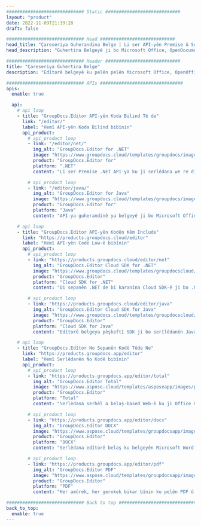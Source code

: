 ```yaml
---
############################# Static ############################
layout: "product"
date: 2022-11-09T21:39:28
draft: false

############################# Head ############################
head_title: "Çareseriya Guherandina Belge | Li ser API-yên Premise û Serlêdanên Belaş"
head_description: "Guhertina Belgeyê ji bo Microsoft Office, OpenDocument, PDF û Pelên din Formên Pelê bi karanîna API-yên Premise bikar tînin an Serlêdana Edîtorê Belgeya Serhêl bikar bînin."

############################# Header ############################
title: "Çareseriya Guhertina Belge"
description: "Edîtorê belgeyê ku pelên pelên Microsoft Office, OpenOffice, PDF, HTML û pelên din ên pelgeyê manîpule bike."

############################# APIs ###############################
apis:
  enable: true

  api:
    # api loop
    - title: "GroupDocs.Editor API-yên Koda Bilind Tê de"
      link: "/editor/"
      label: "Hemî API-yên Koda Bilind bibînin"
      api_product:
        # api_product loop
        - link: "/editor/net/"
          img_alt: "GroupDocs.Editor for .NET"
          image: "https://www.groupdocs.cloud/templates/groupdocs/images/product-logos/groupdocs-editor-net.png"
          product: "GroupDocs.Editor for"
          platform: ".NET"
          content: "Li ser Premise .NET API-ya ku ji serlêdana we re dibe alîkar ku hûn belgeyan bibînin, biguherînin û dûv re veguherînin."

        # api_product loop
        - link: "/editor/java/"
          img_alt: "GroupDocs.Editor for Java"
          image: "https://www.groupdocs.cloud/templates/groupdocs/images/product-logos/groupdocs-editor-java.png"
          product: "GroupDocs.Editor for"
          platform: "Java"
          content: "API-ya guherandinê ya belgeyê ji bo Microsoft Office, OpenOffice, HTML û belgeyên din ên ku di nav sepanên xwe yên Java-yê de manîpule bikin."

    # api loop
    - title: "GroupDocs.Editor API-yên Kodên Kêm Include"
      link: "https://products.groupdocs.cloud/editor"
      label: "Hemî API-yên Code Low-ê bibînin"
      api_product:
        # api_product loop
        - link: "https://products.groupdocs.cloud/editor/net"
          img_alt: "GroupDocs.Editor Cloud SDK for .NET"
          image: "https://www.groupdocs.cloud/templates/groupdocscloud/images/sdk/272x272/groupdocs_editor-for-net.png"
          product: "GroupDocs.Editor"
          platform: "Cloud SDK for .NET"
          content: "Di sepanên .NET de bi karanîna Cloud SDK-ê ji bo .NET-ê taybetmendiyên guherandina formatên belgeyên bihêz zêde bikin. Belgeyên MS Office, Web û XML biguherînin."

        # api_product loop
        - link: "https://products.groupdocs.cloud/editor/java"
          img_alt: "GroupDocs.Editor Cloud SDK for Java"
          image: "https://www.groupdocs.cloud/templates/groupdocscloud/images/sdk/272x272/groupdocs_editor-for-java.png"
          product: "GroupDocs.Editor"
          platform: "Cloud SDK for Java"
          content: "Edîtorê belgeya pêşkeftî SDK ji bo serîlêdanên Java-yê ku li ser her platformê ku bikaribe gazî API-yên REST bike, formatên pelên belgeyên standard ên pîşesaziyê biguherîne."

    # api loop
    - title: "GroupDocs.Edîtor No Sepanên Kodê Têde Ne"
      link: "https://products.groupdocs.app/editor"
      label: "Hemî Serlêdanên No Kodê bibînin"
      api_product:
        # api_product loop
        - link: "https://products.groupdocs.app/editor/total"
          img_alt: "GroupDocs.Editor Total"
          image: "https://www.aspose.cloud/templates/asposeapp/images/products/logo/aspose_editor-app.png"
          product: "GroupDocs.Editor"
          platform: "Total"
          content: "Serlêdana serhêl a belaş-based Web-ê ku ji Office & OpenOffice formatên pelan ên populer biguherîne."

        # api_product loop
        - link: "https://products.groupdocs.app/editor/docx"
          img_alt: "GroupDocs.Editor DOCX"
          image: "https://www.aspose.cloud/templates/groupdocsapp/images/products/logo/groupdocs_words-app.png"
          product: "GroupDocs.Editor"
          platform: "DOCX"
          content: "Serlêdana edîtorê belaş ku belgeyên Microsoft Word-ê serhêl bibînin û biguherînin."

        # api_product loop
        - link: "https://products.groupdocs.app/editor/pdf"
          img_alt: "GroupDocs.Editor PDF"
          image: "https://www.aspose.cloud/templates/groupdocsapp/images/products/logo/groupdocs_pdf-app.png"
          product: "GroupDocs.Editor"
          platform: "PDF"
          content: "Her amûrek, her gerokek bikar bînin ku pelên PDF û XPS bibînin an biguherînin."

############################# Back to top ###############################
back_to_top:
  enable: true
---
```

